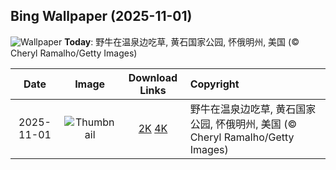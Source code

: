## Bing Wallpaper (2025-11-01)

![Wallpaper](https://cn.bing.com/th?id=OHR.BisonSprings_ZH-CN4419733534_UHD.jpg&w=1024) **Today**: 野牛在温泉边吃草, 黄石国家公园, 怀俄明州, 美国 (© Cheryl Ramalho/Getty Images)

|    Date    |                                            Image                                             |                                                                                Download Links                                                                                 | Copyright                                                                       |
| :--------: | :------------------------------------------------------------------------------------------: | :---------------------------------------------------------------------------------------------------------------------------------------------------------------------------: | :------------------------------------------------------------------------------ |
| 2025-11-01 | ![Thumbnail](https://cn.bing.com/th?id=OHR.BisonSprings_ZH-CN4419733534_UHD.jpg&w=384&h=216) | [2K](https://cn.bing.com/th?id=OHR.BisonSprings_ZH-CN4419733534_UHD.jpg&w=2560&h=1440) [4K](https://cn.bing.com/th?id=OHR.BisonSprings_ZH-CN4419733534_UHD.jpg&w=3840&h=2160) | 野牛在温泉边吃草, 黄石国家公园, 怀俄明州, 美国 (© Cheryl Ramalho/Getty Images) |
